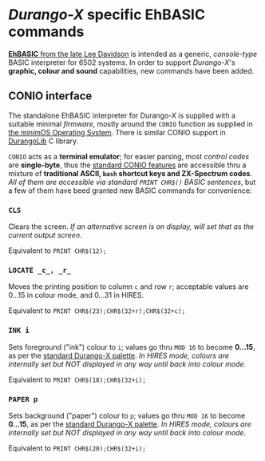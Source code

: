 # _Durango-X_ specific EhBASIC commands

[**EhBASIC** from the late Lee Davidson](http://forum.6502.org/viewforum.php?f=5) is intended as a generic, _console-type_ BASIC interpreter for 6502 systems.
In order to support _Durango-X_'s **graphic, colour and sound** capabilities, new commands have been added.

## CONIO interface

The standalone EhBASIC interpreter for Durango-X is supplied with a suitable minimal _firmware_, mostly around the `CONIO` function as supplied in
[the minimOS Operating System](https://github.com/zuiko21/minimOS/tree/master/OS). There is similar CONIO support in
[DurangoLib](https://github.com/durangoretro/DurangoLib/blob/main/asm/conio.s) C library.

`CONIO` acts as a **terminal emulator**; for easier parsing, most _control codes_ are **single-byte**, thus the [standard CONIO features](conio.md) are accessible
thru a mixture of **traditional ASCII, `bash` shortcut keys and ZX-Spectrum codes**. _All of them are accessible via standard `PRINT CHR$()` BASIC sentences_, but
a few of them have beed granted new BASIC commands for convenience:

### `CLS`

Clears the screen. _If an alternative screen is on display, will set that as the current output screen_.

Equivalent to `PRINT CHR$(12);`

### `LOCATE _c_, _r_`

Moves the printing position to column `c` and row `r`; acceptable values are 0...15 in colour mode, and 0...31 in HIRES.

Equivalent to `PRINT CHR$(23);CHR$(32+r);CHR$(32+c);`

### `INK i`

Sets foreground ("ink") colour to `i`; values go thru `MOD 16` to become **0...15**, as per the [standard Durango-X palette](). _In HIRES mode, colours are internally set
but NOT displayed in any way until back into colour mode_.

Equivalent to `PRINT CHR$(18);CHR$(32+i);`

### `PAPER p`

Sets background ("paper") colour to `p`; values go thru `MOD 16` to become **0...15**, as per the [standard Durango-X palette](). _In HIRES mode, colours are internally set
but NOT displayed in any way until back into colour mode_.

Equivalent to `PRINT CHR$(20);CHR$(32+i);`

